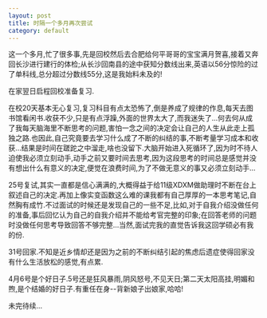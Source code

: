 ```yaml
---
layout: post
title: 时隔一个多月再次尝试
category: default
---
```


这一个多月,忙了很多事,先是回校然后去合肥给何平哥哥的宝宝满月贺喜,接着又奔回长沙进行建行的体检;从长沙回南县的途中获知分数线出来,英语以56分惊险的过了单科线,总分超过分数线55分,这是我始料未及的!

在家翌日启程回校准备复习.

在校20天基本无心复习,复习科目有点太恐怖了,倒是养成了规律的作息,每天去图书馆看闲书.收获不少,只是有点浮躁,外面的世界太大了,而我迷失了...何去何从成了我每天脑海里不断思考的问题,害怕一念之间的决定会让自己的人生从此走上孤独之路.也因此,自己究竟要去学习什么成了不断的纠结的事,不断考量学习成本和收获…结果是时间在蹉跎之中溜走,啥也没留下.大脑开始进入死循环了,因为时不待人迫使我必须立刻动手,动手之前又要时间去思考,因为这段思考的时间总是感觉并没有想出什么有意义的决定,便觉在浪费时间,为了不做无意义的事又必须立刻动手…

25号复试,其实一直都是信心满满的,大概得益于给11级XDXM做助理时不断在台上叙述自己的决定.再加上像实变函数这么难的课我都有自己厚厚的一本思考笔记,自然胸有成竹.不过面试的时候还是发现自己的一些不足,比如,对于自我介绍没做任何的准备,事后回忆认为自己的自我介绍并不能给考官完整的印象;在回答老师的问题时没做任何思考导致回答不够完整…当然,面试完我的直觉告诉我这回学硕必有我的份.

31号回家.不知是近乡情却还是因为之前的不断纠结引起的焦虑后遗症使得回家没有什么生活放松的感觉,有点累.

4月6号是个好日子.5号还是狂风暴雨,阴风怒号,不见天日;第二天太阳高挂,明媚和煦,是个结婚的好日子.有重任在身--背新娘子出娘家,哈哈!

未完待续...